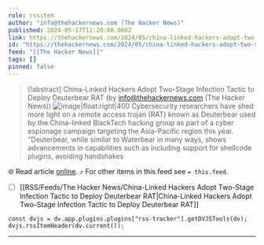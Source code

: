 ```yaml
---
role: rssitem
author: "info@thehackernews.com (The Hacker News)"
published: 2024-05-17T11:20:00.000Z
link: https://thehackernews.com/2024/05/china-linked-hackers-adopt-two-stage.html
id: "https://thehackernews.com/2024/05/china-linked-hackers-adopt-two-stage.html"
feed: "[[The Hacker News]]"
tags: []
pinned: false
---
```


> [!abstract] China-Linked Hackers Adopt Two-Stage Infection Tactic to Deploy Deuterbear RAT (by info@thehackernews.com (The Hacker News))
> ![image|float:right|400](https://blogger.googleusercontent.com/img/b/R29vZ2xl/AVvXsEjd44DTDc43zIEkapTS7x1xzyCuyAq_BI-BiV3FPnh7kVYP1TcsOx6e8Vrbg1HCEfH5WSLrvA5nQqj6MuOxwidV_Z932WsQP4IY4evbsueNrOTCA41v9AK8CSs7sEGvsiLkFMK9y_wVU6sMKHy3ga73CEwIJjnJjLdbfBUD2QihTjVvHBxrbWQXpYfiiNKn/s1600/cyber.jpg) Cybersecurity researchers have shed more light on a remote access trojan (RAT) known as Deuterbear used by the China-linked BlackTech hacking group as part of a cyber espionage campaign targeting the Asia-Pacific region this year. "Deuterbear, while similar to Waterbear in many ways, shows advancements in capabilities such as including support for shellcode plugins, avoiding handshakes

🌐 Read article [online](https://thehackernews.com/2024/05/china-linked-hackers-adopt-two-stage.html). ⤴ For other items in this feed see `= this.feed`.

- [ ] [[RSS/Feeds/The Hacker News/China-Linked Hackers Adopt Two-Stage Infection Tactic to Deploy Deuterbear RAT|China-Linked Hackers Adopt Two-Stage Infection Tactic to Deploy Deuterbear RAT]]

~~~dataviewjs
const dvjs = dv.app.plugins.plugins["rss-tracker"].getDVJSTools(dv);
dvjs.rssItemHeader(dv.current());
~~~

- - -
